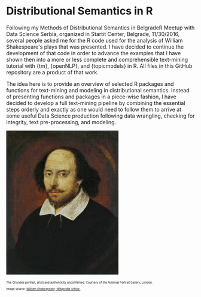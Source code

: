 # Distributional Semantics in R

Following my Methods of Distributional Semantics in BelgradeR Meetup with Data Science Serbia, organized in Startit Center, Belgrade, 11/30/2016, several people asked me for the R code used for the analysis of William Shakespeare's plays that was presented. I have decided to continue the development of that code in order to advance the examples that I have shown then into a more or less complete and comprehensible text-mining tutorial with {tm}, {openNLP}, and {topicmodels} in R. All files in this GitHub repository are a product of that work.

The idea here is to provide an overview of selected R packages and functions for text-mining and modeling in distributional semantics. Instead of presenting functions and packages in a piece-wise fashion, I have decided to develop a full text-mining pipeline by combining the essential steps orderly and exactly as one would need to follow them to arrive at some useful Data Science production following data wrangling, checking for integrity, text pre-processing, and modeling.

![](img/Shakespeare.jpg)

<p style="font-size:55%;">The Chandos portrait, artist and authenticity unconfirmed. Courtesy of the National Portrait Gallery, London.</p>
<p style="font-size:55%;">Image source: <a href = "https://en.wikipedia.org/wiki/William_Shakespeare" target="_blank"><i>William Shakespeare, Wikipedia Article.</i></a></p>
